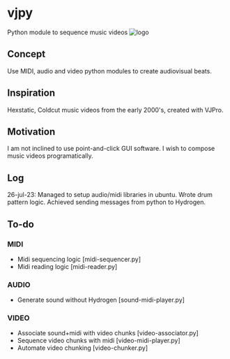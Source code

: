 # vjpy
Python module to sequence music videos
![logo](https://i.imgur.com/HmeYbDU.jpg)

## Concept

Use MIDI, audio and video python modules to create audiovisual beats. 

## Inspiration

Hexstatic, Coldcut music videos from the early 2000's, created with VJPro. 

## Motivation

I am not inclined to use point-and-click GUI software. I wish to compose music videos programatically.

## Log

26-jul-23:
	Managed to setup audio/midi libraries in ubuntu. 
	Wrote drum pattern logic.
	Achieved sending messages from python to Hydrogen.


## To-do

### MIDI
- Midi sequencing logic		 				[midi-sequencer.py]
- Midi reading logic						[midi-reader.py]

### AUDIO
- Generate sound without Hydrogen			[sound-midi-player.py]

### VIDEO
- Associate sound+midi with video chunks	[video-associator.py]
- Sequence video chunks with midi 			[video-midi-player.py]
- Automate video chunking 					[video-chunker.py]

